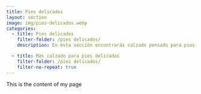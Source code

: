 ```yaml
---
title: Pies delicados
layout: section
image: img/pies-delicados.webp
categories:
  - title: Pies delicados
    filter-folder: /pies delicados/
    description: En ésta sección encontrarás calzado pensado para pies particularmente sensibles, que duelen, o que necesitan una especial delicadeza y elasticidad de los materiales

  - title: Más calzado para pies delicados
    filter-folder: /pies delicados/
    filter-no-repeat: true
---
```


This is the content of my page